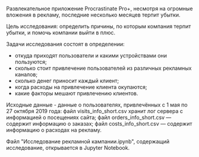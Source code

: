Развлекательное приложение Procrastinate Pro+, несмотря на огромные вложения в рекламу, последние несколько месяцев терпит убытки. 

Цель исследования: определить причины, по которым компания терпит убытки, и помочь компании выйти в плюс.

Задачи исследования состоят в определении:
- откуда приходят пользователи и какими устройствами они пользуются;
- сколько стоит привлечение пользователей из различных рекламных каналов;
- сколько денег приносит каждый клиент;
- когда расходы на привлечение клиента окупаются;
- какие факторы мешают привлечению клиентов.

Исходные данные - данные о пользователях, привлечённых с 1 мая по 27 октября 2019 года:
файл visits_info_short.csv хранит лог сервера с информацией о посещениях сайта;
файл orders_info_short.csv — содержит информацию о заказах;
файл costs_info_short.csv — содержит информацию о расходах на рекламу.

Файл "Исследование рекламной кампании.ipynb", содержащий исследование, открывается в Jupyter Notebook.

